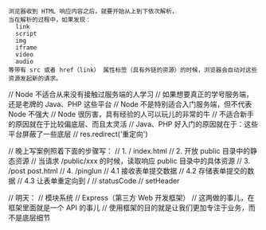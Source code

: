 
    浏览器收到 HTML 响应内容之后，就要开始从上到下依次解析，
    当在解析的过程中，如果发现：
      link
      script
      img
      iframe
      video
      audio
    等带有 src 或者 href（link） 属性标签（具有外链的资源）的时候，浏览器会自动对这些资源发起新的请求。


// Node 不适合从来没有接触过服务端的人学习
// 如果想要真正的学号服务端，还是老牌的 Java、PHP 这些平台
// Node 不是特别适合入门服务端，但不代表 Node 不强大
// Node 很厉害，具有经验的人可以玩儿的非常的牛
// 不适合新手的原因就在于比较偏底层、而且太灵活
// Java、PHP 好入门的原因就在于：这些平台屏蔽了一些底层
// res.redirect('重定向')


// 晚上写案例照着下面的步骤写：
// 1. / index.html
// 2. 开放 public 目录中的静态资源
//    当请求 /public/xxx 的时候，读取响应 public 目录中的具体资源
// 3. /post post.html
// 4. /pinglun
//    4.1 接收表单提交数据
//    4.2 存储表单提交的数据
//    4.3 让表单重定向到 /
//        statusCode
//        setHeader

// 明天：
// 模块系统
// Express（第三方 Web 开发框架）
//    这两做的事儿，在框架里面就是一个 API 的事儿
//    使用框架的目的就是让我们更加专注于业务，而不是底层细节
